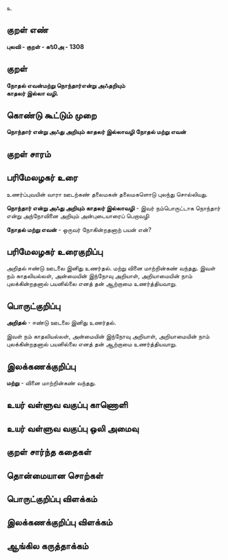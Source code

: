 உ

## குறள் எண் 

**புலவி - குறள் - க௩0அ - 1308**

## குறள் 

**நோதல் எவன்மற்று நொந்தார்என்று அஃதறியும்  
காதலர் இல்லா வழி.**

## கொண்டு கூட்டும் முறை

**நொந்தார் என்று அஃது அறியும் காதலர் இல்லாவழி நோதல் மற்று எவன்**

## குறள் சாரம் 


## பரிமேலழகர் உரை

உணர்ப்புவயின் வாரா ஊடற்கண் தலைமகன் தலைமகளொடு புலந்து சொல்லியது. 

**நொந்தார் என்று அஃது அறியும் காதலர் இல்லாவழி** - இவர் நம்பொருட்டாக நொந்தார் என்று அந்நோவினை அறியும் அன்புடையாரைப் பெறாவழி 

**நோதல் மற்று எவன்** - ஒருவர் நோகின்றதனாற் பயன் என்?

## பரிமேலழகர் உரைகுறிப்பு   

அறிதல் ஈண்டு ஊடலை இனிது உணர்தல். மற்று வினை மாற்றின்கண் வந்தது. இவள் நம் காதலியல்லள், அன்மையின் இந்நோவு அறியாள், அறியாமையின் நாம் புலக்கின்றதனால் பயனில்லை எனத் தன் ஆற்றாமை உணர்த்தியவாறு.

## பொருட்குறிப்பு 

**அறிதல்** - ஈண்டு ஊடலை இனிது உணர்தல்.

இவள் நம் காதலியல்லள், அன்மையின் இந்நோவு அறியாள், அறியாமையின் நாம் புலக்கின்றதனால் பயனில்லை எனத் தன் ஆற்றாமை உணர்த்தியவாறு.

## இலக்கணக்குறிப்பு  

**மற்று** - வினை மாற்றின்கண் வந்தது.

## உயர் வள்ளுவ வகுப்பு காணொளி


## உயர் வள்ளுவ வகுப்பு ஒலி அமைவு 

 
## குறள் சார்ந்த கதைகள் 


## தொன்மையான சொற்கள்


## பொருட்குறிப்பு விளக்கம்


## இலக்கணக்குறிப்பு விளக்கம்


## ஆங்கில கருத்தாக்கம் 


